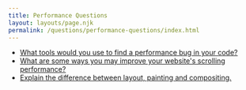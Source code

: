 ```yaml
---
title: Performance Questions
layout: layouts/page.njk
permalink: /questions/performance-questions/index.html
---
```


* [What tools would you use to find a performance bug in your code?](../answers/Answers-To-Performance-Questions/1-What-tools-would-you-use-to-find-a-performance-bug-in-your-code.md)
* [What are some ways you may improve your website's scrolling performance?](../answers/Answers-To-Performance-Questions/2-What-are-some-ways-you-may-improve-your-websites-scrolling-performance.md)
* [Explain the difference between layout, painting and compositing.](../answers/Answers-To-Performance-Questions/3-Explain-the-difference-between-layout-painting-and-compositing.md)
